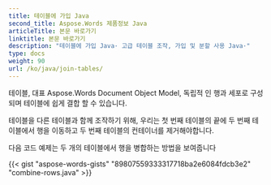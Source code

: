 ```yaml
---
title: 테이블에 가입 Java
second_title: Aspose.Words 제품정보 Java
articleTitle: 본문 바로가기
linktitle: 본문 바로가기
description: "테이블에 가입 Java· 고급 테이블 조작, 가입 및 분할 사용 Java·"
type: docs
weight: 90
url: /ko/java/join-tables/
---
```


테이블, 대표 Aspose.Words Document Object Model, 독립적 인 행과 세포로 구성되며 테이블에 쉽게 결합 할 수 있습니다.

테이블을 다른 테이블과 함께 조작하기 위해, 우리는 첫 번째 테이블의 끝에 두 번째 테이블에서 행을 이동하고 두 번째 테이블의 컨테이너를 제거해야합니다.

다음 코드 예제는 두 개의 테이블에서 행을 병합하는 방법을 보여줍니다

{{< gist "aspose-words-gists" "89807559333317718ba2e6084fdcb3e2" "combine-rows.java" >}}